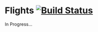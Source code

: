 # Flights [![Build Status](https://travis-ci.org/luanpcweb/flights.svg?branch=master)](https://travis-ci.org/luanpcweb/flights)

In Progress...
